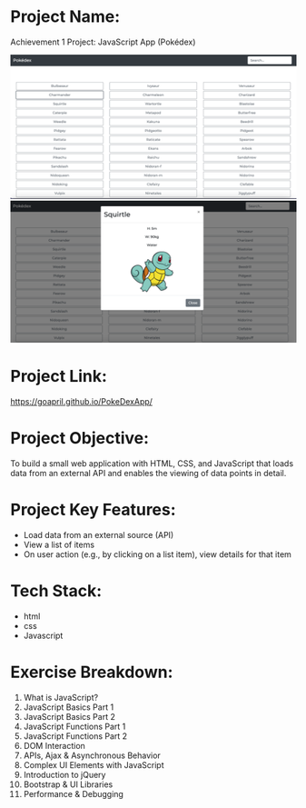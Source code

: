 # Project Name:
Achievement 1 Project: JavaScript App (Pokédex)

![](img/Pokedex1.png)
![](img/Pokedex2.png)

# Project Link:
https://goapril.github.io/PokeDexApp/

# Project Objective:
To build a small web application with HTML, CSS, and JavaScript that loads
data from an external API and enables the viewing of data points in detail.

# Project Key Features:
* Load data from an external source (API)
* View a list of items
* On user action (e.g., by clicking on a list item), view details for that item

# Tech Stack:
* html
* css
* Javascript

# Exercise Breakdown:
1. What is JavaScript?
2. JavaScript Basics Part 1
3. JavaScript Basics Part 2
4. JavaScript Functions Part 1
5. JavaScript Functions Part 2
6. DOM Interaction
7. APIs, Ajax & Asynchronous Behavior
8. Complex UI Elements with JavaScript
9. Introduction to jQuery
10. Bootstrap & UI Libraries
11. Performance & Debugging
